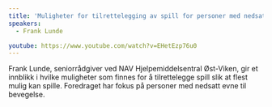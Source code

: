 ```yaml
---
title: 'Muligheter for tilrettelegging av spill for personer med nedsatt evne til bevegelse'
speakers:
  - Frank Lunde

youtube: https://www.youtube.com/watch?v=EHetEzp76u0
---
```


Frank Lunde, seniorrådgiver ved NAV Hjelpemiddelsentral Øst-Viken, gir et innblikk i hvilke muligheter som finnes for å tilrettelegge spill slik at flest mulig kan spille. Foredraget har fokus på personer med nedsatt evne til bevegelse.